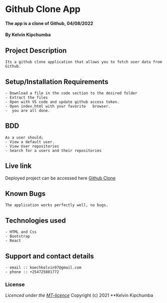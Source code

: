 # Github Clone App 
#### The app is a clone of Github, 04/08/2022
#### **By Kelvin Kipchumba**
## Project Description
    Its a github clone application that allows you to fetch user data from Github.
## Setup/Installation Requirements
    - Download a file in the code section to the desired folder
    - Extract the files
    - Open with VS code and update github access token.
    - Open index.html with your favorite   browser.
    -  you are all done.

## BDD
    As a user should;
    - View a default user.
    - View User repositories
    - Search for a users and their repositories

## Live link
Deployed project can be accessed here [Github Clone](https://k-koech.github.io/github_project1FI/)   

## Known Bugs
    The application works perfectly well, no bugs.

## Technologies used
    - HTML and Css
    - Bootstrap
    - React

## Support and contact details
    - email :: koechkelvin97@gmail.com
    - phone :: +254725801772

### License
*Licenced under the [MT-licence](https://github.com/k-koech/github_project1FI/blob/master/LICENSE.md)*
Copyright (c) 2021 **Kelvin Kipchumba
